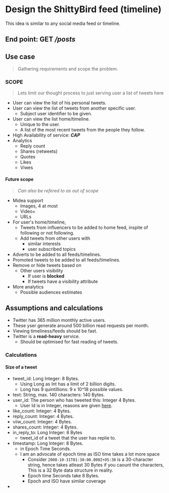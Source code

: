 # Design the ShittyBird feed (timeline)

This idea is similar to any social media feed or timeline.

## End point: **GET** ***/posts***

## Use case

> Gathering requirements and scope the problem.

### **SCOPE**

> Lets limit our thought process to just serving user a list of tweets here

- User can view the list of his personal tweets.
- User can view the list of tweets from another specific user.
  - Subject user identifier to be given.
- User can view the list home/timeline.
  - Unique to the user.
  - A list of the most recent tweets from the people they follow.
- High Availability of service: ***CAP***
- Analytics
  - Reply count
  - Shares (retweets)
  - Quotes
  - Likes
  - Viwes

#### Future scope

> *Can also be refered to as out of scope*

- Midea support
  - Images, 4 at most
  - Video+
  - URLs
- For user's home/timeline,
  - Tweets from influencers to be added to home feed, inspite of following or not following.
  - Add tweets from other users with
    - similar interests
    - user subscribed topics
- Adverts to be added to all feeds/timelines.
- Promoted tweets to be added to all feeds/timelines.
- Remove or hide tweets based on
  - Other users visibility
    - If user is **blocked**
    - If tweets have a visibility attribute
- More analytics
  - Possible audiences estimates


## Assumptions and calculations

- Twitter has 365 million monthly active users.
- These yser generate around 500 billion read requests per month.
- Viewing timeliness/feeds should be fast. 
- Twitter is a **read-heavy** service.
  - Should be optimised for fast reading of tweets.

### Calculations

#### Size of a tweet

- tweet_id: Long Integer: 8 Bytes.
  - Using Long as Int has a limit of 2 billion digits.
  - Long has 9 quintillions: 9 x 10^18 possible values.
- text: String, max. 140 characters: 140 Bytes.
- user_id: The person who has tweeted this: Integer 4 Bytes.
  - User Id is in Integer, reasons are given [here](user.md).
- like_count: Integer: 4 Bytes.
- reply_count: Integer: 4 Bytes.
- viiw_count: Integer: 4 Bytes.
- shares_count: Integer: 4 Bytes.
- in_reply_to: Long Integer: 8 Bytes
  - tweet_id of a tweet that the user has replie to.
- timestamp: Long Integer: 8 Bytes.
  - in Epoch Time Seconds.
  - I am an advocate of epoch time as ISO time takes a lot more space
    - Consider `2000-10-31T01:30:00.000Z+05:30` is a 30-character string, hence takes atleast 30 Bytes if you caount the characters, This is a 32 Byte data structure in reality.
    - Epoch time Seconds take 8 Bytes.
    - Epoch and ISO have similar coverage
- 